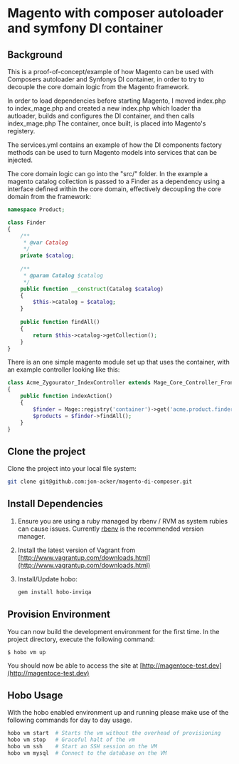 # Magento with composer autoloader and symfony DI container

## Background

This is a proof-of-concept/example of how Magento can be used with Composers autoloader and Synfonys DI container, in order to try to decouple the core domain logic from the Magento framework.

In order to load dependencies before starting Magento, I moved index.php to index_mage.php and created a new index.php which loader tha autloader, builds and configures the DI container, and then calls index_mage.php
The container, once built, is placed into Magento's registery.

The services.yml contains an example of how the DI components factory methods can be used to turn Magento models into services that can be injected.

The core domain logic can go into the "src/" folder. In the example a magento catalog collection is passed to a Finder as a dependency using a interface defined within the core domain, effectively decoupling the core domain from the framework:
```php
namespace Product;

class Finder
{
    /**
     * @var Catalog
     */
    private $catalog;
    
    /**
     * @param Catalog $catalog
     */
    public function __construct(Catalog $catalog)
    {
        $this->catalog = $catalog;
    }
    
    public function findAll()
    {
        return $this->catalog->getCollection();
    }
}
```

There is an one simple magento module set up that uses the container, with an example controller looking like this:
```php
class Acme_Zygourator_IndexController extends Mage_Core_Controller_Front_Action
{
    public function indexAction()
    {
        $finder = Mage::registry('container')->get('acme.product.finder');
        $products = $finder->findAll();
    }
}
```

## Clone the project

Clone the project into your local file system:

```bash
git clone git@github.com:jon-acker/magento-di-composer.git
```

## Install Dependencies

1. Ensure you are using a ruby managed by rbenv / RVM as system rubies can cause issues. Currently [rbenv](https://github.com/sstephenson/rbenv) is the recommended version manager.

2. Install the latest version of Vagrant from [http://www.vagrantup.com/downloads.html](http://www.vagrantup.com/downloads.html)

3. Install/Update hobo:

    ```bash
    gem install hobo-inviqa
    ```
## Provision Environment

You can now build the development environment for the first time. In the project directory, execute the following command:

    $ hobo vm up

You should now be able to access the site at [http://magentoce-test.dev](http://magentoce-test.dev)

## Hobo Usage

With the hobo enabled environment up and running please make use of the following commands for day to day usage.

```bash
hobo vm start  # Starts the vm without the overhead of provisioning
hobo vm stop   # Graceful halt of the vm
hobo vm ssh    # Start an SSH session on the VM
hobo vm mysql  # Connect to the database on the VM
```
